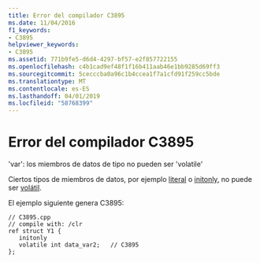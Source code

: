 ```yaml
---
title: Error del compilador C3895
ms.date: 11/04/2016
f1_keywords:
- C3895
helpviewer_keywords:
- C3895
ms.assetid: 771b9fe5-d6d4-4297-bf57-e2f857722155
ms.openlocfilehash: c4b1cad9ef48f1f16b411aab46e1bb9285d69ff3
ms.sourcegitcommit: 5cecccba0a96c1b4ccea1f7a1cfd91f259cc5bde
ms.translationtype: MT
ms.contentlocale: es-ES
ms.lasthandoff: 04/01/2019
ms.locfileid: "58768399"
---
```

# <a name="compiler-error-c3895"></a>Error del compilador C3895

'var': los miembros de datos de tipo no pueden ser 'volatile'

Ciertos tipos de miembros de datos, por ejemplo [literal](../../extensions/literal-cpp-component-extensions.md) o [initonly](../../dotnet/initonly-cpp-cli.md), no puede ser [volátil](../../cpp/volatile-cpp.md).

El ejemplo siguiente genera C3895:

```
// C3895.cpp
// compile with: /clr
ref struct Y1 {
   initonly
   volatile int data_var2;   // C3895
};
```